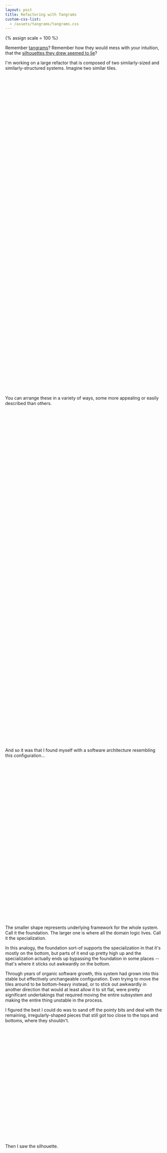 ```yaml
---
layout: post
title: Refactoring with Tangrams
custom-css-list:
  - /assets/tangrams/tangrams.css
---
```


{% assign scale = 100 %}

Remember [tangrams](https://en.wikipedia.org/wiki/Tangram)? Remember how they would mess with your intuition, that the [silhouettes they drew seemed to lie](https://en.wikipedia.org/wiki/Tangram#Paradoxes)?

I'm working on a large refactor that is composed of two similarly-sized and similarly-structured systems. Imagine two similar tiles.

<p class="svg-container">
  <svg width="{{ scale | times: 0.707 | round }}px" height="{{ scale | times: 0.707 | round }}px" viewBox="0 0 0.707 0.707">
    {% include tangram-piece.html class="one" points="0,0.707 0.707,0.707 0.707,0" %}
  </svg>

  <svg width="{{ scale }}px" height="{{ scale }}px" viewBox="0 0 1 1">
    {% include tangram-piece.html class="two" points="0,1 1,1 1,0" %}
  </svg>
</p>

You can arrange these in a variety of ways, some more appealing or easily described than others.

<p class="svg-container">
  <svg width="{{ scale | times: 1.5 | round }}px" height="{{ scale }}px" viewBox="0 0 1.5 1">
    {% include tangram-piece.html class="one" points="1,0 1,1 1.5 0.5" %}
    {% include tangram-piece.html class="two" points="0,0 1,0 1,1" %}
  </svg>
  <svg width="{{ scale | times: 1.707 | round }}px" height="{{ scale }}px" viewBox="-0.707 0 1.707 1">
    {% include tangram-piece.html class="one" points="0,1 -0.707,1 0,0.292" %}
    {% include tangram-piece.html class="two" points="0,0 0,1 1,1" %}
  </svg>
  <svg width="{{ scale | times: 1.414 | round }}px" height="{{ scale | times: 1.207 | round }}px" viewBox="-0.707 -0.707 1.414 1.207">
    {% include tangram-piece.html class="one" points="-0.5,0 0.5,0 0,0.5" %}
    {% include tangram-piece.html class="two" points="-0.707,0 0.707,0 0,-0.707" %}
  </svg>
</p>

And so it was that I found myself with a software architecture resembling this configuration...

<p class="svg-container">
  <svg width="{{ scale }}px" height="{{ scale }}px" viewBox="0 0 1 1">
    {% include tangram-piece.html class="one" points="1,0 1,0.707 0.292,0.707" %}
    {% include tangram-piece.html class="two" points="0,1 0,0 1,0" %}
  </svg>
</p>

The smaller shape represents underlying framework for the whole system. Call it the <span class="one">foundation</span>. The larger one is where all the domain logic lives. Call it the <span class="two">specialization</span>.

In this analogy, the <span class="one">foundation</span> sort-of supports the <span class="two">specialization</span> in that it's mostly on the bottom, but parts of it end up pretty high up and the <span class="two">specialization</span> actually ends up bypassing the <span class="one">foundation</span> in some places -- that's where it sticks out awkwardly on the bottom.

Through years of organic software growth, this system had grown into this stable but effectively unchangeable configuration. Even trying to move the tiles around to be bottom-heavy instead, or to stick out awkwardly in another direction that would at least allow it to sit flat, were pretty significant undertakings that required moving the entire subsystem and making the entire thing unstable in the process.

I figured the best I could do was to sand off the pointy bits and deal with the remaining, irregularly-shaped pieces that still got too close to the tops and bottoms, where they shouldn't.

<p class="svg-container">
  <svg width="{{ scale }}px" height="{{ scale | times: 0.707 | round}}px" viewBox="0 0 1 0.707">
    {% include tangram-piece.html class="one" points="1,0 1,0.707 0.292,0.707" %}
    {% include tangram-piece.html class="two" points="0,0.707 0,0 1,0 0.292,0.707" %}
  </svg>
</p>

Then I saw the silhouette.

<p class="svg-container">
  <svg width="{{ scale }}px" height="{{ scale }}px" viewBox="0 0 1 1">
    {% include tangram-piece.html class="silhouette" points="0,0 1,0 1,0.707 0.292,0.707 0,1" %}
  </svg>
</p>

You can construct that with these pieces instead.

<p class="svg-container">
  <svg width="{{ scale }}px" height="{{ scale }}px" viewBox="0 0 1 1">
    {% include tangram-piece.html class="three" points="0,0 1,0 1,0.707 0,0.707" %}
    {% include tangram-piece.html class="four" points="0,0.707 0.292,0.707 0,1" %}
  </svg>
</p>

This layout is still a little awkward, but the the relationship of the silhouette to the constituent tiles is _much less surprising_! And all we had to do to get here is to redraw the lines between the shapes. All the mass stayed where it was. We have rearchitected the system away from one with two badly-interacting "layers" to one with a single <span class="three">main body</span> and <span class="four">hacks</span> (most likely) bolted onto the side. (Ah, software in the real world.)

Should we want to, it's now a lot easier to move the <span class="four">hacks</span> around and change the silhouette, since it has relatively little connection to the <span class="three">main body</span>. If we want to make a change to the silhouette for some reason (that is: the system, holistically, as it appears from the outside), we can do it with less effort and more flexibility.

<p class="svg-container">
  <svg width="{{ scale | times: 1.584 | round }}px" height="{{ scale | times: 0.707 | round }}px" viewBox="-0.292 0 1.584 0.707">
    {% include tangram-piece.html class="three" points="0,0 1,0 1,0.707 0,0.707" %}
    {% include tangram-piece.html class="four" points="1,0.707 1.292,0.707 1,0.414" %}
  </svg>
</p>

Now it lies flat.

<p class="svg-container">
  <svg width="{{ scale }}px" height="{{ scale }}px" viewBox="0 0 1 1">
    {% include tangram-piece.html class="three" points="0,1 1,1 1,0.292 0,0.292" %}
    {% include tangram-piece.html class="four" points="0.292,0.292 0.707,0.292 0.5,0.094" %}
  </svg>
</p>

Now it lies flat _and_ is symmetrical (though some of it is loosely coupled, in the sense that there's nothing that's snapping the alignment of the <span class="four">hacks</span> to the center line).

Let's rewind a bit. What if we _did_ put in the effort to move the original tiles around a bit?

<p class="svg-container">
  <svg width="{{ scale | times: 1.414 | round }}px" height="{{ scale | times: 0.707 | round }}px" viewBox="0 0 1.414 0.707">
    {% include tangram-piece.html class="one" points="0.707,0.707 1.414,0 1.414,0.707" %}
    {% include tangram-piece.html class="two" points="0,0 0.707,0.707 1.414,0" %}
  </svg>
</p>

In a silhouette, that looks like this.

<p class="svg-container">
  <svg width="{{ scale | times: 1.414 | round }}px" height="{{ scale | times: 0.707 | round }}px" viewBox="0 0 1.414 0.707">
    {% include tangram-piece.html class="silhouette" points="0,0 1.414,0 1.414,0.707 0.707,0.707" %}
  </svg>
</p>

You might be able to see where this is going.

<p class="svg-container">
  <svg width="{{ scale | times: 1.414 | round }}px" height="{{ scale | times: 0.707 | round }}px" viewBox="0 0 1.414 0.707">
    {% include tangram-piece.html class="five" points="0.707,0 1.414,0 1.414,0.707 0.707,0.707" %}
    {% include tangram-piece.html class="six" points="0,0 0.707,0 0.707,0.707" %}
  </svg>
</p>

A different architecture! Like the other one, it's not really a two-layer architecture anymore. The precence of the <span class="six">square</span> is an improvement, since squares are have even less variance to worry about than rectangles. There's still a <span class="five">triangle</span> sticking out the side, but it matches the side of the <span class="six">square</span> perfectly: a good abstraction boundary, perhaps? Or: a minimally-but-fully-expressive API that is used mostly at a high level, but doesn't prevent consumers from using the low-level parts?

{% include next-previous.html %}

